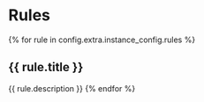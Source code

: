 # Rules

{% for rule in config.extra.instance_config.rules %}
## {{ rule.title }}

{{ rule.description }}
{% endfor %} 